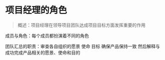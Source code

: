 # 项目经理的角色
>概述：项目经理在领导项目团队达成项目目标方面发挥重要的作用

成员与角色：每个成员都扮演着不同的角色

团队汇总的职责：审查各自组织的愿景 使命 目标 确保产品保持一致 然后解释与成功完成产品相关的愿景、使命和目的